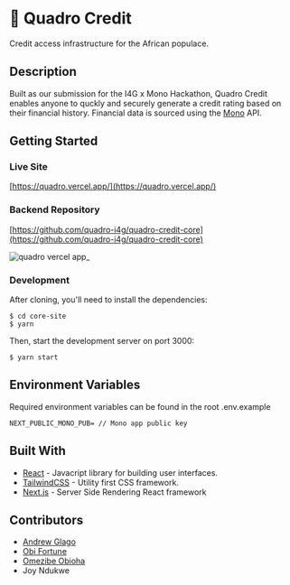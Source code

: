 # 🚀 Quadro Credit

Credit access infrastructure for the African populace. 

## Description

Built as our submission for the I4G x Mono Hackathon, Quadro Credit enables anyone to quckly and securely generate a credit rating based on their financial history. Financial data is sourced using the [Mono](mono.co) API.

## Getting Started

### Live Site

[https://quadro.vercel.app/](https://quadro.vercel.app/)

### Backend Repository

[https://github.com/quadro-i4g/quadro-credit-core](https://github.com/quadro-i4g/quadro-credit-core)

![quadro vercel app_](https://user-images.githubusercontent.com/87580113/145799988-1b711595-148a-4355-8375-930e054e25a0.png)

### Development

After cloning, you'll need to install the dependencies:

```
$ cd core-site
$ yarn
```

Then, start the development server on port 3000:

```
$ yarn start
```
## Environment Variables
Required environment variables can be found in the root .env.example

```
NEXT_PUBLIC_MONO_PUB= // Mono app public key
```

## Built With

- [React](reactjs.org) - Javacript library for building user interfaces.
- [TailwindCSS](tailwindcss.com) - Utility first CSS framework.
- [Next.js](nextjs.org) - Server Side Rendering React framework

## Contributors

- [Andrew Glago](https://github.com/a11rew)
- [Obi Fortune](https://github.com/ickynavigator)
- [Omezibe Obioha](https://github.com/omzi)
- Joy Ndukwe 
